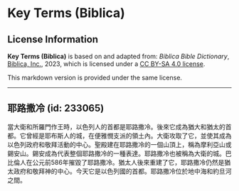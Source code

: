 # Key Terms (Biblica)

## License Information

**Key Terms (Biblica)** is based on and adapted from: _Biblica Bible Dictionary_, [Biblica, Inc.](https://www.biblica.com/), 2023, which is licensed under a [CC BY-SA 4.0 license](https://creativecommons.org/licenses/by-sa/4.0/legalcode.en).

This markdown version is provided under the same license.



--------------------------------

## 耶路撒冷 (id: 233065)

當大衛和所羅門作王時，以色列人的首都是耶路撒冷。後來它成為猶大和猶太的首都。它曾經是耶布斯人的城，在便雅憫支派的領土內。大衛攻取了它，並使其成為以色列政府和敬拜活動的中心。聖殿建在耶路撒冷的一個山頂上，稱為摩利亞山或錫安山。錫安成為代表整個耶路撒冷的一種表達。耶路撒冷也被稱為大衛的城。巴比倫人在公元前586年摧毀了耶路撒冷。猶太人後來重建了它，耶路撒冷仍然是猶太政府和敬拜神的中心。今天它是以色列國的首都。耶路撒冷位於地中海和約旦河之間。


